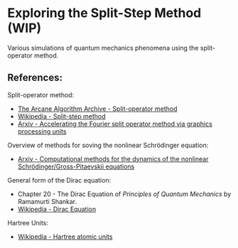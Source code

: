 # Exploring the Split-Step Method (WIP)

Various simulations of quantum mechanics phenomena using the
split-operator method.

## References:

Split-operator method:
 - [The Arcane Algorithm Archive - Split-operator method](https://www.algorithm-archive.org/contents/split-operator_method/split-operator_method.hml)
 - [Wikipedia - Split-step method](https://en.wikipedia.org/wiki/Split-step_method)
 - [Arxiv - Accelerating the Fourier split operator method via graphics processing units](https://arxiv.org/abs/1012.3911)

Overview of methods for soving the nonlinear Schrödinger equation:
 - [Arxiv - Computational methods for the dynamics of the nonlinear Schrödinger/Gross-Pitaevskii equations](https://arxiv.org/abs/1305.1093)

General form of the Dirac equation:
 - Chapter 20 - The Dirac Equation of <i>Principles of Quantum Mechanics</i> by Ramamurti Shankar.
 - [Wikipedia - Dirac Equation](https://en.wikipedia.org/wiki/Dirac_equation)

 Hartree Units:
 - [Wikipedia - Hartree atomic units](https://en.wikipedia.org/wiki/Hartree_atomic_units)
 